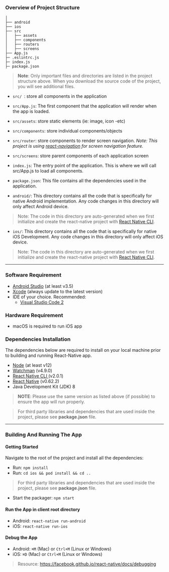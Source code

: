 ### Overview of Project Structure

```
│
├── android
├── ios
├── src
│   ├── assets
│   ├── components
│   ├── routers
│   ├── screens
├── App.js
├─ .eslintrc.js
├─ index.js
├─ package.json
```
> **Note**: Only important files and directories are listed in the project structure above. When you download the source code of the project, you will see additional files.

- `src/ `: store all components in the application
 - `src/App.js`: The first component that the application will render when the app is loaded.
 - `src/assets`: store static elements (ie: image, icon -etc)
 - `src/components`: store individual components/objects
 - `src/router`: store components to render screen navigation. *Note: This project is using [react-navigation](https://reactnavigation.org/ "react-navigation") for screen navigation feature.*
 - `src/screens`: store parent components of each application screen

- `index.js`: The entry point of the application. This is where we will call src/App.js to load all components.

- `package.json`: This file contains all the dependencies used in the application.

- `android/`: This directory contains all the code that is specifically for native Android implementation. Any code changes in this directory will only affect Android device.
> Note: The code in this directory are auto-generated when we first initialize and create the react-native project with [React Native CLI](https://reactnative.dev/docs/environment-setup).

- `ios/`: This directory contains all the code that is specifically for native iOS Development. Any code changes in this directory will only affect iOS device.
> Note: The code in this directory are auto-generated when we first initialize and create the react-native project with [React Native CLI](https://reactnative.dev/docs/environment-setup).

-----

### Software Requirement
- [Android Studio](https://developer.android.com/studio "Android Studio") (at least v3.5)
- [Xcode](https://developer.apple.com/xcode/ "Xcode") (always update to the latest version)
- IDE of your choice. Recommended:
	- [Visual Studio Code 2](https://code.visualstudio.com/ "Visual Studio Code 2")

### Hardware Requirement
- macOS is required to run iOS app

### Dependencies Installation
The dependencies below are required to install on your local machine prior to building and running React-Native app. 
- [Node](https://nodejs.org/en/ "Node") (at least v12)
- [Watchman](https://facebook.github.io/watchman/ "Watchman") (v4.9.0)
- [React Native CLI ](https://www.npmjs.com/package/react-native-cli "React Native CLI ")(v2.0.1)
- [React Native](https://www.npmjs.com/package/react-native "React Native") (v0.62.2)
- Java Development Kit (JDK) 8

> **NOTE**: Please use the same version as listed above (if possible) to ensure the app will run properly.

> For third party libraries and dependencies that are used inside the project, please see **package.json** file.

----

### Building And Running The App
#### Getting Started
Navigate to the root of the project and install all the dependencies:
- Run: `npm install`
- Run: `cd ios && pod install && cd ..`
> For third party libraries and dependencies that are used inside the project, please see **package.json** file.

- Start the packager: `npm start`

#### Run the App in client root directory
- Android: `react-native run-android`
- iOS: `react-native run-ios`

#### Debug the App
- Android: `⌘M` (Mac) or `Ctrl+M` (Linux or Windows)
- iOS: `⌘D` (Mac) or `Ctrl+M` (Linux or Windows)

> Resource: https://facebook.github.io/react-native/docs/debugging

